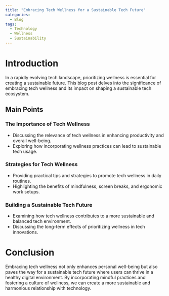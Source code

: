 ```yaml
---
title: "Embracing Tech Wellness for a Sustainable Tech Future"
categories:
  - Blog
tags:
  - Technology
  - Wellness
  - Sustainability
---
```


# Introduction
In a rapidly evolving tech landscape, prioritizing wellness is essential for creating a sustainable future. This blog post delves into the significance of embracing tech wellness and its impact on shaping a sustainable tech ecosystem.

## Main Points
### The Importance of Tech Wellness
- Discussing the relevance of tech wellness in enhancing productivity and overall well-being.
- Exploring how incorporating wellness practices can lead to sustainable tech usage.

### Strategies for Tech Wellness
- Providing practical tips and strategies to promote tech wellness in daily routines.
- Highlighting the benefits of mindfulness, screen breaks, and ergonomic work setups.

### Building a Sustainable Tech Future
- Examining how tech wellness contributes to a more sustainable and balanced tech environment.
- Discussing the long-term effects of prioritizing wellness in tech innovations.

# Conclusion
Embracing tech wellness not only enhances personal well-being but also paves the way for a sustainable tech future where users can thrive in a healthy digital environment. By incorporating mindful practices and fostering a culture of wellness, we can create a more sustainable and harmonious relationship with technology.